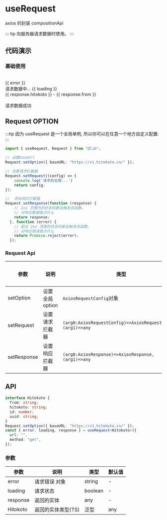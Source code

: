 # useRequest

axios 的封装 compositionApi

::: tip
向服务器请求数据时使用。
:::

## 代码演示

### 基础使用


<script setup lang="ts">
import { useRequest, Request } from "@lib";

interface Hitokoto {
  from: string;
  hitokoto: string;
  id: number;
  uuid: string;
}
// 设置baseUrl
Request.setOption({ baseURL: "https://v1.hitokoto.cn" });
// 设置请求拦截器
Request.setRequest((config) => {
  config.headers.common.token = sessionStorage.token;
  return config;
});
const { error, loading, response } = useRequest<Hitokoto>({
  url: "/",
  method: "get",
});
</script>

<div>
    <br/>
    <div v-if="error">{{ error }}</div>
    <div v-else-if="loading"> 请求数据中... {{ loading }}</div>
    <div v-else>
        <div>{{ response.hitokoto }} - {{ response.from }}</div>
        <br/>
        <div>请求数据成功</div>
    </div>
</div>


## Request OPTION

:::tip
因为 useRequest 是一个全局单例, 所以你可以在任意一个地方自定义配置:
:::


```typescript
import { useRequest, Request } from "@lib";

// 设置baseUrl
Request.setOption({ baseURL: "https://v1.hitokoto.cn/" });

// 设置请求拦截器
Request.setRequest((config) => {
    console.log('请求前处理...')
    return config;
});

//  添加响应拦截器
Request.setResponse(function (response) {
    // 2xx 范围内的状态码都会触发该函数。
    // 对响应数据做点什么
    return response;
  }, function (error) {
    // 超出 2xx 范围的状态码都会触发该函数。
    // 对响应错误做点什么
    return Promise.reject(error);
  });


```

### Request Api

| 参数      | 说明                      | 类型                   | 默认值 |
| -------   | ------------------------- | ---------------------- | ------ |
| setOption     | 设置全局option            | `AxiosRequestConfig`对象 | -                |
| setRequest   | 设置请求拦截器                | `(arg0:AxiosRequestConfig)=>AxiosRequestConfig,(arg1)=>any` | -     |
| setResponse   | 设置响应拦截器                | `(arg0:AxiosResponse)=>AxiosResponse,(arg1)=>any` | -     |



## API

```typescript
interface Hitokoto {
  from: string;
  hitokoto: string;
  id: number;
  uuid: string;
}
Request.setOption({ baseURL: "https://v1.hitokoto.cn/" });
const { error, loading, response } = useRequest<Hitokoto>({
  url: "",
  method: "get",
});
```

### 参数

| 参数      | 说明                      | 类型                   | 默认值 |
| -------   | ------------------------- | ---------------------- | ------ |
| error     | 请求错误 对象             | string | -                |
| loading   | 请求状态                  | boolean                 | -     |
| response   | 返回的实体                | any                 | -     |
| Hitokoto   | 返回的实体类型(TS)         | 泛型                 | any     |
